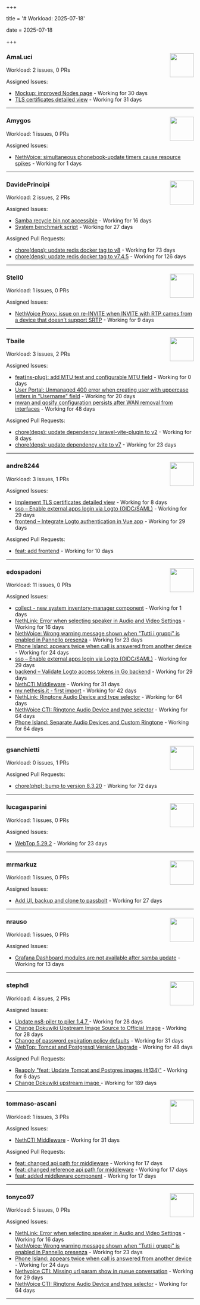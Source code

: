 +++

title = '# Workload: 2025-07-18'

date = 2025-07-18

+++

### AmaLuci <img src='https://avatars.githubusercontent.com/u/166636295?v=4&s=64' width='64' height='64' style='float:right;' /> ###
Workload: 2 issues, 0 PRs


Assigned Issues:
- [Mockup: improved Nodes page](https://github.com/NethServer/dev/issues/7507) - Working for 30 days
- [TLS certificates detailed view](https://github.com/NethServer/dev/issues/7505) - Working for 31 days
---

### Amygos <img src='https://avatars.githubusercontent.com/u/510232?v=4&s=64' width='64' height='64' style='float:right;' /> ###
Workload: 1 issues, 0 PRs


Assigned Issues:
- [NethVoice: simultaneous phonebook-update timers cause resource spikes](https://github.com/NethServer/dev/issues/7555) - Working for 1 days
---

### DavidePrincipi <img src='https://avatars.githubusercontent.com/u/2920838?v=4&s=64' width='64' height='64' style='float:right;' /> ###
Workload: 2 issues, 2 PRs


Assigned Issues:
- [Samba recycle bin not accessible](https://github.com/NethServer/dev/issues/7537) - Working for 16 days
- [System benchmark script](https://github.com/NethServer/dev/issues/7519) - Working for 27 days

Assigned Pull Requests:
- [chore(deps): update redis docker tag to v8](https://github.com/NethServer/ns8-core/pull/874) - Working for 73 days
- [chore(deps): update redis docker tag to v7.4.5](https://github.com/NethServer/ns8-core/pull/830) - Working for 126 days
---

### Stell0 <img src='https://avatars.githubusercontent.com/u/4547897?v=4&s=64' width='64' height='64' style='float:right;' /> ###
Workload: 1 issues, 0 PRs


Assigned Issues:
- [NethVoice Proxy: issue on re-INVITE when INVITE with RTP cames from a device that doesn't support SRTP](https://github.com/NethServer/dev/issues/7546) - Working for 9 days
---

### Tbaile <img src='https://avatars.githubusercontent.com/u/8052641?v=4&s=64' width='64' height='64' style='float:right;' /> ###
Workload: 3 issues, 2 PRs


Assigned Issues:
- [feat(ns-plug): add MTU test and configurable MTU field](https://github.com/NethServer/nethsecurity/issues/1310) - Working for 0 days
- [User Portal: Unmanaged 400 error when creating user with uppercase letters in "Username" field](https://github.com/NethServer/dev/issues/7532) - Working for 20 days
- [mwan and qosify configuration persists after WAN removal from interfaces](https://github.com/NethServer/nethsecurity/issues/1244) - Working for 48 days

Assigned Pull Requests:
- [chore(deps): update dependency laravel-vite-plugin to v2](https://github.com/nethesis/parceler/pull/91) - Working for 8 days
- [chore(deps): update dependency vite to v7](https://github.com/nethesis/parceler/pull/84) - Working for 23 days
---

### andre8244 <img src='https://avatars.githubusercontent.com/u/4612169?v=4&s=64' width='64' height='64' style='float:right;' /> ###
Workload: 3 issues, 1 PRs


Assigned Issues:
- [Implement TLS certificates detailed view](https://github.com/NethServer/dev/issues/7548) - Working for 8 days
- [sso – Enable external apps login via Logto (OIDC/SAML)](https://github.com/NethServer/my/issues/5) - Working for 29 days
- [frontend – Integrate Logto authentication in Vue app](https://github.com/NethServer/my/issues/3) - Working for 29 days

Assigned Pull Requests:
- [feat: add frontend](https://github.com/NethServer/my/pull/6) - Working for 10 days
---

### edospadoni <img src='https://avatars.githubusercontent.com/u/6152486?v=4&s=64' width='64' height='64' style='float:right;' /> ###
Workload: 11 issues, 0 PRs


Assigned Issues:
- [collect - new system inventory-manager component](https://github.com/NethServer/my/issues/7) - Working for 1 days
- [NethLink: Error when selecting speaker in Audio and Video Settings](https://github.com/NethServer/dev/issues/7538) - Working for 16 days
- [NethVoice: Wrong warning message shown when "Tutti i gruppi" is enabled in Pannello presenza](https://github.com/NethServer/dev/issues/7523) - Working for 23 days
- [Phone Island: appears twice when call is answered from another device](https://github.com/NethServer/dev/issues/7521) - Working for 24 days
- [sso – Enable external apps login via Logto (OIDC/SAML)](https://github.com/NethServer/my/issues/5) - Working for 29 days
- [backend – Validate Logto access tokens in Go backend](https://github.com/NethServer/my/issues/4) - Working for 29 days
- [NethCTI Middleware](https://github.com/NethServer/dev/issues/7504) - Working for 31 days
- [my.nethesis.it - first import](https://github.com/NethServer/my/issues/1) - Working for 42 days
- [NethLink: Ringtone Audio Device and type selector](https://github.com/NethServer/dev/issues/7460) - Working for 64 days
- [NethVoice CTI: Ringtone Audio Device and type selector](https://github.com/NethServer/dev/issues/7459) - Working for 64 days
- [Phone Island: Separate Audio Devices and Custom Ringtone](https://github.com/NethServer/dev/issues/7458) - Working for 64 days
---

### gsanchietti <img src='https://avatars.githubusercontent.com/u/804596?v=4&s=64' width='64' height='64' style='float:right;' /> ###
Workload: 0 issues, 1 PRs


Assigned Pull Requests:
- [chore(php): bump to version 8.3.20](https://github.com/NethServer/ns8-webtop/pull/120) - Working for 72 days
---

### lucagasparini <img src='https://avatars.githubusercontent.com/u/11161326?v=4&s=64' width='64' height='64' style='float:right;' /> ###
Workload: 1 issues, 0 PRs


Assigned Issues:
- [WebTop 5.29.2](https://github.com/NethServer/dev/issues/7525) - Working for 23 days
---

### mrmarkuz <img src='https://avatars.githubusercontent.com/u/31746411?v=4&s=64' width='64' height='64' style='float:right;' /> ###
Workload: 1 issues, 0 PRs


Assigned Issues:
- [Add UI, backup and clone to passbolt](https://github.com/NethServer/dev/issues/7518) - Working for 27 days
---

### nrauso <img src='https://avatars.githubusercontent.com/u/16102909?v=4&s=64' width='64' height='64' style='float:right;' /> ###
Workload: 1 issues, 0 PRs


Assigned Issues:
- [Grafana Dashboard modules are not available after samba update](https://github.com/NethServer/dev/issues/7542) - Working for 13 days
---

### stephdl <img src='https://avatars.githubusercontent.com/u/3164851?v=4&s=64' width='64' height='64' style='float:right;' /> ###
Workload: 4 issues, 2 PRs


Assigned Issues:
- [Update ns8-piler to piler 1.4.7 ](https://github.com/NethServer/dev/issues/7516) - Working for 28 days
- [Change Dokuwiki Upstream Image Source to Official Image](https://github.com/NethServer/dev/issues/7514) - Working for 28 days
- [Change of password expiration policy defaults](https://github.com/NethServer/dev/issues/7503) - Working for 31 days
- [WebTop: Tomcat and Postgresql Version Upgrade](https://github.com/NethServer/dev/issues/7489) - Working for 48 days

Assigned Pull Requests:
- [Reapply "feat: Update Tomcat and Postgres images (#134)"](https://github.com/NethServer/ns8-webtop/pull/145) - Working for 6 days
- [Change Dokuwiki upstream image ](https://github.com/NethServer/ns8-dokuwiki/pull/37) - Working for 189 days
---

### tommaso-ascani <img src='https://avatars.githubusercontent.com/u/31596042?v=4&s=64' width='64' height='64' style='float:right;' /> ###
Workload: 1 issues, 3 PRs


Assigned Issues:
- [NethCTI Middleware](https://github.com/NethServer/dev/issues/7504) - Working for 31 days

Assigned Pull Requests:
- [feat: changed api path for middleware](https://github.com/nethesis/nethvoice-cti/pull/317) - Working for 17 days
- [feat: changed reference api path for middleware](https://github.com/nethesis/phone-island/pull/103) - Working for 17 days
- [feat: added middleware component](https://github.com/nethesis/ns8-nethvoice/pull/493) - Working for 17 days
---

### tonyco97 <img src='https://avatars.githubusercontent.com/u/36625268?v=4&s=64' width='64' height='64' style='float:right;' /> ###
Workload: 5 issues, 0 PRs


Assigned Issues:
- [NethLink: Error when selecting speaker in Audio and Video Settings](https://github.com/NethServer/dev/issues/7538) - Working for 16 days
- [NethVoice: Wrong warning message shown when "Tutti i gruppi" is enabled in Pannello presenza](https://github.com/NethServer/dev/issues/7523) - Working for 23 days
- [Phone Island: appears twice when call is answered from another device](https://github.com/NethServer/dev/issues/7521) - Working for 24 days
- [Nethvoice CTI: Missing url param show in queue conversation](https://github.com/NethServer/dev/issues/7512) - Working for 29 days
- [NethVoice CTI: Ringtone Audio Device and type selector](https://github.com/NethServer/dev/issues/7459) - Working for 64 days
---

